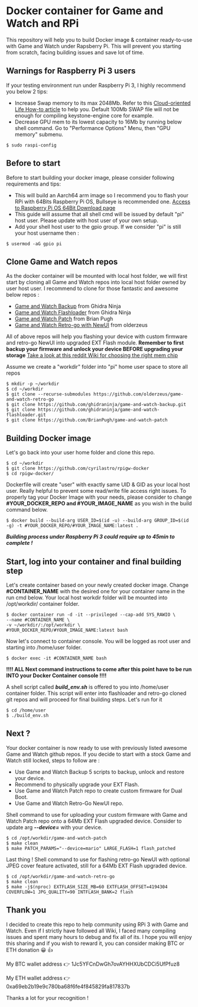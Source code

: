 # Docker container for Game and Watch and RPi

This repository will help you to build Docker image & container ready-to-use with Game and Watch under Rapsberry Pi.
This will prevent you starting from scratch, facing building issues and save lot of time.


## Warnings for Raspberry Pi 3 users
If your testing environment run under Raspberry Pi 3, I highly recommend you below 2 tips:
- Increase Swap memory to its max 2048Mb. Refer to this [Cloud-oriented Life How-to article](https://cloudolife.com/2021/01/01/Raspberry-Pi/Resizing-or-disable-Swap-Size/) to help you. Default 100Mb SWAP file will not be enough for compiling keystone-engine core for example.
- Decrease GPU mem to its lowest capacity to 16Mb by running below shell command. Go to "Performance Options" Menu, then "GPU memory" submenu.

`$ sudo raspi-config`

## Before to start
Before to start building your docker image, please consider following requirements and tips:
- This will build an Aarch64 arm image so I recommend you to flash your RPi with 64Bits Raspberry Pi OS, Bullseye is recommended one.  [Access to Raspberry Pi OS 64Bit Download page](https://www.raspberrypi.com/software/operating-systems/#raspberry-pi-os-64-bit)
- This guide will assume that all shell cmd will be issued by default "pi" host user. Please update with host user of your own setup.
- Add your shell host user to the gpio group. If we consider "pi" is still your host username then :

`$ usermod -aG gpio pi`

## Clone Game and Watch repos
As the docker container will be mounted with local host folder, we will first start by cloning all Game and Watch repos into local host folder owned by user host user.
I recommend to clone for those fantastic and awesome below repos :
- [Game and Watch Backup](https://github.com/ghidraninja/game-and-watch-backup) from Ghidra Ninja
- [Game and Watch Flashloader](https://github.com/ghidraninja/game-and-watch-flashloader.git) from Ghidra Ninja
- [Game and Watch Patch](https://github.com/BrianPugh/game-and-watch-patch) from Brian Pugh
- [Game and Watch Retro-go with NewUI](https://github.com/olderzeus/game-and-watch-retro-go) from olderzeus

All of above repos will help you flashing your device with custom firmware and retro-go NewUI into upgraded EXT Flash module.
**Remember to first backup your firmware and unlock your device BEFORE upgrading your storage** [Take a look at this reddit Wiki for choosing the right mem chip](https://www.reddit.com/r/GameAndWatchMods/wiki/flash-upgrade)

Assume we create a "workdir" folder into "pi" home user space to store all repos
```
$ mkdir -p ~/workdir
$ cd ~/workdir
$ git clone --recurse-submodules https://github.com/olderzeus/game-and-watch-retro-go
$ git clone https://github.com/ghidraninja/game-and-watch-backup.git
$ git clone https://github.com/ghidraninja/game-and-watch-flashloader.git
$ git clone https://github.com/BrianPugh/game-and-watch-patch
```
## Building Docker image
Let's go back into your user home folder and clone this repo.
```
$ cd ~/workdir
$ git clone https://github.com/cyrilastro/rpigw-docker
$ cd rpigw-docker/
```
Dockerfile will create "user" with exactly same UID & GID as your local host user. Really helpful to prevent some read/write file access right issues.
To properly tag your Docker Image with your needs, please consider to change **#YOUR_DOCKER_REPO and #YOUR_IMAGE_NAME** as you wish in the build command below.
```
$ docker build --build-arg USER_ID=$(id -u) --build-arg GROUP_ID=$(id -g) -t #YOUR_DOCKER_REPO/#YOUR_IMAGE_NAME:latest .
```
***Building process under Raspberry Pi 3 could require up to 45min to complete !***

## Start, log into your container and final building step
Let's create container based on your newly created docker image.
Change **#CONTAINER_NAME** with the desired one for your container name in the run cmd below.
Your local host workdir folder will be mounted into /opt/workdir/ container folder.
```
$ docker container run -d -it --privileged --cap-add SYS_RAWIO \
--name #CONTAINER_NAME \
-v ~/workdir/:/opt/workdir \
#YOUR_DOCKER_REPO/#YOUR_IMAGE_NAME:latest bash
```

Now let's connect to container console. You will be logged as root user and starting into /home/user folder.

`$ docker exec -it #CONTAINER_NAME bash`


**!!!! ALL Next command instructions to come after this point have to be run INTO your Docker Container console !!!!**


A shell script called ***build_env.sh*** is offered to you into /home/user container folder.
This script will enter into flashloader and retro-go cloned git repos and will proceed for final building steps.
Let's run for it
```
$ cd /home/user
$ ./build_env.sh
```

## Next ?

Your docker container is now ready to use with previously listed awesome Game and Watch github repos.
If you decide to start with a stock Game and Watch still locked, steps to follow are :
- Use Game and Watch Backup 5 scripts to backup, unlock and restore your device.
- Recommend to physically upgrade your EXT Flash.
- Use Game and Watch Patch repo to create custom firmware for Dual Boot.
- Use Game and Watch Retro-Go NewUI repo.

Shell command to use for uploading your custom firmware with Game and Watch Patch repo onto a 64Mb EXT Flash upgraded device. Consider to update arg ***--device=*** with your device.
```
$ cd /opt/workdir/game-and-watch-patch
$ make clean
$ make PATCH_PARAMS="--device=mario" LARGE_FLASH=1 flash_patched
```

Last thing ! Shell command to use for flashing retro-go NewUI with optional JPEG cover feature activated, still for a 64Mb EXT Flash upgraded device.
```
$ cd /opt/workdir/game-and-watch-retro-go
$ make clean
$ make -j$(nproc) EXTFLASH_SIZE_MB=60 EXTFLASH_OFFSET=4194304 COVERFLOW=1 JPG_QUALITY=90 INTFLASH_BANK=2 flash
```

## Thank you
I decided to create this repo to help community using RPi 3 with Game and Watch.
Even if I strictly have followed all Wiki, I faced many compiling issues and spent many hours to debug and fix all of its.
I hope you will enjoy this sharing and if you wish to reward it, you can consider making BTC or ETH donation :grinning: :+1:

My BTC wallet address :point_right: 1Jc5YFCnDwGh7ovAYHHXUbCDCi5UfPfuz8

My ETH wallet address :point_right: 0xa69eb2b19e9c780ba68f6fe4f845829fa817837b

Thanks a lot for your recognition !
